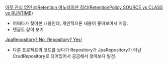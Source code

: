 [아무 관심 없던 @Retention 어노테이션 정리(RetentionPolicy SOURCE vs CLASS vs RUNTIME)](https://jeong-pro.tistory.com/234)
- 어쩌다가 찾아본 내용인데, 개인적으론 내용이 좋아보여서 저장.
- 댓글도 같이 보기

[JpaRepository? No, Repository? Yes!](https://velog.io/@ohzzi/JpaRepository-No-Repository-Yes)
- 다른 프로젝트의 코드를 보다가 Repository가 JpaRepository가 아닌 CrudRepository로 되어있어서 궁금해서 찾아보다 발견.
